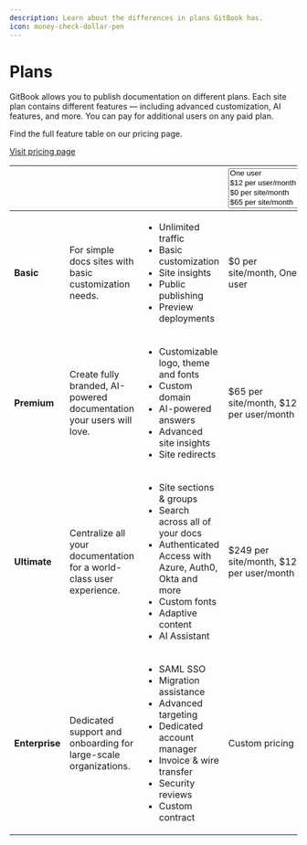 ```yaml
---
description: Learn about the differences in plans GitBook has.
icon: money-check-dollar-pen
---
```


# Plans

GitBook allows you to publish documentation on different plans. Each site plan contains different features — including advanced customization, AI features, and more. You can pay for additional users on any paid plan.

Find the full feature table on our pricing page.

<a href="https://www.gitbook.com/pricing" class="button secondary">Visit pricing page</a>

<table data-card-size="large" data-view="cards"><thead><tr><th></th><th></th><th></th><th><select multiple><option value="1IOj5OsCI80x" label="One user" color="blue"></option><option value="jwuerfapqZgp" label="$12 per user/month" color="blue"></option><option value="Dv0PG4STqnyC" label="$0 per site/month" color="blue"></option><option value="4xSOYxQzM286" label="$65 per site/month" color="blue"></option><option value="qs7mGxFT5TGU" label="$249 per site/month" color="blue"></option><option value="2wc8KIxgqZNM" label="Custom pricing" color="blue"></option></select></th><th data-hidden data-card-cover data-type="image">Cover image</th></tr></thead><tbody><tr><td><strong>Basic</strong></td><td>For simple docs sites with basic customization needs.</td><td><ul><li>Unlimited traffic</li><li>Basic customization</li><li>Site insights</li><li>Public publishing</li><li>Preview deployments</li></ul></td><td><span data-option="Dv0PG4STqnyC">$0 per site/month, </span><span data-option="1IOj5OsCI80x">One user</span></td><td><a href="../../.gitbook/assets/card_plan_basic.svg">card_plan_basic.svg</a></td></tr><tr><td><strong>Premium</strong></td><td>Create fully branded, AI-powered documentation your users will love.</td><td><ul><li>Customizable logo, theme and fonts</li><li>Custom domain</li><li>AI-powered answers</li><li>Advanced site insights</li><li>Site redirects</li></ul></td><td><span data-option="4xSOYxQzM286">$65 per site/month, </span><span data-option="jwuerfapqZgp">$12 per user/month</span></td><td><a href="../../.gitbook/assets/card_plan_premium.svg">card_plan_premium.svg</a></td></tr><tr><td><strong>Ultimate</strong></td><td>Centralize all your documentation for a world-class user experience.</td><td><ul><li>Site sections &#x26; groups</li><li>Search across all of your docs</li><li>Authenticated Access with Azure, Auth0, Okta and more</li><li>Custom fonts</li><li>Adaptive content</li><li>AI Assistant</li></ul></td><td><span data-option="qs7mGxFT5TGU">$249 per site/month, </span><span data-option="jwuerfapqZgp">$12 per user/month</span></td><td><a href="../../.gitbook/assets/card_plan_ultimate.svg">card_plan_ultimate.svg</a></td></tr><tr><td><strong>Enterprise</strong></td><td>Dedicated support and onboarding for large-scale organizations.</td><td><ul><li>SAML SSO</li><li>Migration assistance</li><li>Advanced targeting</li><li>Dedicated account manager</li><li>Invoice &#x26; wire transfer</li><li>Security reviews</li><li>Custom contract</li></ul></td><td><span data-option="2wc8KIxgqZNM">Custom pricing</span></td><td><a href="../../.gitbook/assets/card_plan_enterprise.svg">card_plan_enterprise.svg</a></td></tr></tbody></table>
